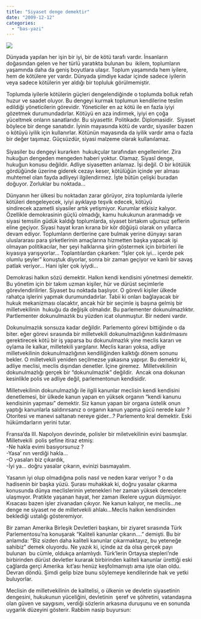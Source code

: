 ```yaml
---
title: "Siyaset denge demektir"
date: "2009-12-12"
categories: 
  - "bas-yazi"
---
```


![](/uploads/image/meclis.jpg)

Dünyada yapılan her işin bir iyi, bir de kötü tarafı vardır. İnsanların doğasından gelen ve her türlü yaratıkta bulunan bu  ikilem, toplumların yaşamında daha da geniş boyutlara ulaşır. Toplum yaşamında hem iyilere, hem de kötülere yer vardır. Dünyada şimdiye kadar içinde sadece iyilerin veya sadece kötülerin yer aldığı bir topluluk görülmemiştir.

Toplumda iyilerle kötülerin güçleri dengelendiğinde o toplumda bolluk refah huzur ve saadet oluyor. Bu dengeyi kurmak toplumun kendilerine teslim edildiği yöneticilerin görevidir. Yöneticiler en az kötü ile en fazla iyiyi gözetmek durumundadırlar. Kötüyü en aza indirmek, iyiyi en çoğa yüceltmek onların sanatlarıdır. Bu siyasettir. Politikadır. Diplomasidir.  Siyaset böylece bir denge sanatıdır. İyinin mayasında kötü de vardır, siyasiler bazen o kötüyü iyilik için kullanırlar. Kötünün mayasında da iyilik vardır ama o fazla bir değer taşımaz. Güçsüzdür, siyasi malzeme olarak kullanılamaz.  
   
Siyasiler bu dengeyi kurarken  hukukçular tarafından engellenirler. Zira hukuğun dengeden mengeden haberi yoktur. Olamaz. Siyasî denge, hukuğun konusu değildir. Adliye siyasetten anlamaz. İşi değil. O bir kötülük gördüğünde üzerine giderek cezayı keser, kötülüğün içinde yer alması muhtemel olan fayda adliyeyi ilgilendirmez. İşte bütün çelişki buradan doğuyor. Zorluklar bu noktada...

Dünyanın her ülkesi bu noktadan zarar görüyor, zira toplumlarda iyilerle kötüleri dengeleyecek, iyiyi ayıklayıp teşvik edecek, kötüyü sindirecek azametli siyasiler artık yetişmiyor. Kurumlar etkisiz kalıyor. Özellikle demokrasinin güçlü olmadığı, kamu hukukunun aranmadığı ve siyasi temsilin güdük kaldığı toplumlarda, siyaset birtakım uğursuz şeflerin eline geçiyor. Siyasi hayat kıran kırana bir kör döğüşü olarak on yıllarca  devam ediyor. Toplumların dertlerine çare bulmak yerine dünyayı saran uluslararası para şirketlerinin amaçlarına hizmetten başka yapacak işi olmayan politikacılar, her şeyi halklarına şirin göstermek için birbirleri ile kıyasıya yarışıyorlar… Toplantılardan çıkarken: “İşler çok iyi… içerde pek olumlu şeyler” konuştuk diyorlar, sonra bir zaman geçiyor ve kanlı bir savaş patlak veriyor… Hani işler çok iyiydi…

Demokrasi halkın sözü demektir. Halkın kendi kendisini yönetmesi demektir. Bu yönetim için bir takım uzman kişiler, hür ve dürüst seçimlerle görevlendirilirler. Siyaset bu noktada başlıyor. O görevli kişiler ülkede rahatça işlerini yapmak durumundadırlar. Tabii ki onları bağlayacak bir hukuk mekanizması olacaktır, ancak hür bir seçimle iş başına gelmiş bir milletvekilinin  hukuğu da değişik olmalıdır. Bu parlementer dokunulmazlıktır. Partlementer dokunulmazlık bu yüzden icat olunmuştur. Bir nedeni vardır.

Dokunulmazlık sonsuza kadar değildir. Parlemento görevi bittiğinde o da biter. eğer görevi sırasında bir milletvekili dokunulmazlığının kaldırılmasını gerektirecek kötü bir iş yaparsa bu dokunulmazlık yine meclis kararı ve oylama ile kalkar, milletekili yargılanır. Meclis kararı yoksa, adliye milletvekilinin dokunulmazlığının kendiliğinden kalktığı dönem sonunu bekler. O milletvekili yeniden seçilmezse yakasına yapışır. Bu demektir ki, adliye meclisi, meclis dışından denetler. İçine giremez.  Milletvekilinin dokunulmazlığı gerçek bir “dokunulmazlık” değildir.  Ancak ona dokunan kesinlikle polis ve adliye değil, parlementonun kendisidir. 

Milletvekilinin dokunulmazlığı ile ilgili kanunlar meclisin kendi kendisini denetlemesi, bir ülkede kanun yapan en yüksek organın “kendi kanunu  kendisinin yapması” demektir. Siz kanun yapan bir organa üstelik onun yaptığı kanunlarla saldırırsanız o organın kanun yapma gücü nerede kalır ? Otoritesi ve manevi saltanatı nereye gider…? Parlemento kral demektir. Eski hükümdarların yerini tutar.

Fransa’da III. Napolyon devrinde, polisler bir miletvekilinin evini basmışlar. Milletvekili  polis şefine itiraz etmiş:  
\-Ne hakla evimi basıyorsunuz ?  
\-Yasa’ nın verdiği hakla…  
\-O yasaları biz çıkardık,  
\-İyi ya… doğru yasalar çıkarın, evinizi basmayalım.

Yasanın iyi olup olmadığına polis nasıl ve neden karar veriyor ? o da hadisenin bir başka yüzü. Şurası muhakkak ki, doğru yasalar çıkarma konusunda dünya meclislerinin yetenekleri her zaman yüksek derecelere ulaşmıyor. Pratikte yaşanan hayat, her zaman ilkelere uygun düşmüyor. Kısacası bazen işler zivanadan çıkıyor. Ne kanun kalıyor, ne meclis…ne denge ne siyaset ne de milletvekili ahlakı…Meclis halkın kendisinden beklediği ustalığı gösteremiyor.

Bir zaman Amerika Birleşik Devletleri başkanı, bir ziyaret sırasında Türk Parlementosu’na konuşarak “Kaliteli kanunlar çıkarın….” demişti. Bu bir anlamda: “Biz sizden daha kaliteli kanunlar çıkarmaktayız, bu yeteneğe sahibiz” demek oluyordu. Ne yazık ki, içinde az da olsa gerçek payı bulunan  bu cümle, oldukça anlamlıydı. Türk’lerin Ortaysa stepleri’nde birbirinden dürüst devletler kurarak birbirinden kaliteli kanunlar ürettiği eski çağlarda gerçi Amerika  kıt’ası henüz keşfolmamıştı ama işte olan oldu. Devran döndü. Şimdi gelip bize bunu söylemeye kendilerinde hak ve yetki buluyorlar.

Meclisin de milletvekilinin de kalitelisi, o ülkenin ve devletin siyasetinin dengesini, hukukunun yüceliğini, devletinin  şeref ve şöhretini, vatandaşına olan güven ve saygısını, verdiği sözlerin arkasına duruşunu ve en sonunda uygarlık düzeyini gösterir. Rabbim nasip buyursun:
